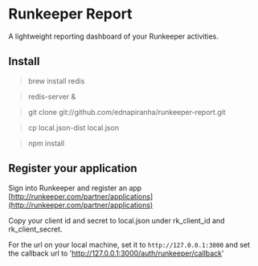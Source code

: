 # Runkeeper Report

A lightweight reporting dashboard of your Runkeeper activities.

## Install

> brew install redis

> redis-server &

> git clone git://github.com/ednapiranha/runkeeper-report.git

> cp local.json-dist local.json

> npm install

## Register your application

Sign into Runkeeper and register an app [http://runkeeper.com/partner/applications](http://runkeeper.com/partner/applications)

Copy your client id and secret to local.json under rk_client_id and rk_client_secret.

For the url on your local machine, set it to `http://127.0.0.1:3000` and set the callback url to 'http://127.0.0.1:3000/auth/runkeeper/callback'
